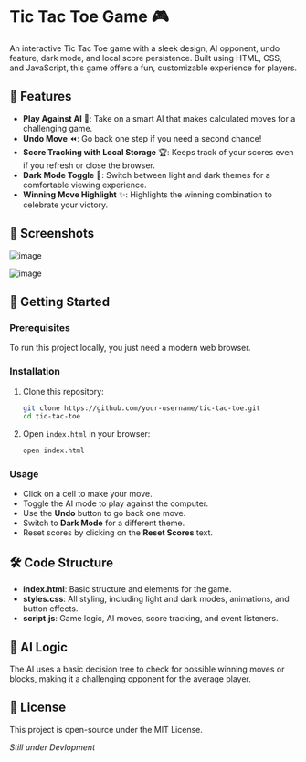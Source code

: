 # Tic Tac Toe Game 🎮

An interactive Tic Tac Toe game with a sleek design, AI opponent, undo feature, dark mode, and local score persistence. Built using HTML, CSS, and JavaScript, this game offers a fun, customizable experience for players.

## 🌟 Features

- **Play Against AI** 🤖: Take on a smart AI that makes calculated moves for a challenging game.
- **Undo Move** ⏪: Go back one step if you need a second chance!
- **Score Tracking with Local Storage** 🏆: Keeps track of your scores even if you refresh or close the browser.
- **Dark Mode Toggle** 🌙: Switch between light and dark themes for a comfortable viewing experience.
- **Winning Move Highlight** ✨: Highlights the winning combination to celebrate your victory.

## 📸 Screenshots

![image](https://github.com/user-attachments/assets/eb4a2ddb-303c-4b51-820f-b2921592e46f)

![image](https://github.com/user-attachments/assets/64c7320a-a6b0-41f5-8783-3963a6eb96e1)


## 🚀 Getting Started

### Prerequisites
To run this project locally, you just need a modern web browser.

### Installation

1. Clone this repository:
    ```bash
    git clone https://github.com/your-username/tic-tac-toe.git
    cd tic-tac-toe
    ```

2. Open `index.html` in your browser:
    ```bash
    open index.html
    ```

### Usage

- Click on a cell to make your move.
- Toggle the AI mode to play against the computer.
- Use the **Undo** button to go back one move.
- Switch to **Dark Mode** for a different theme.
- Reset scores by clicking on the **Reset Scores** text.

## 🛠️ Code Structure

- **index.html**: Basic structure and elements for the game.
- **styles.css**: All styling, including light and dark modes, animations, and button effects.
- **script.js**: Game logic, AI moves, score tracking, and event listeners.

## 🤖 AI Logic

The AI uses a basic decision tree to check for possible winning moves or blocks, making it a challenging opponent for the average player.

## 📄 License

This project is open-source under the MIT License. 

*Still under Devlopment*

